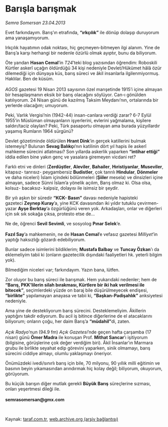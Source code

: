 # Barışla barışmak

*Semra Somersan 23.04.2013*

<div class="yazi"><p>Evet farkındayım. Barış’ın etrafında, <b>“ırkçılık”</b> ile dönüp dolaşıp duruyorum ama yanaşamıyorum. </p>
<p>Irkçılık hayatımın odak noktası, hiç geçmeyen-bitmeyen ilgi alanım. Yine de Barış’a karşı herhangi bir nedenle özürlü olmak ayıptır, bunu da biliyorum.</p>
<p>Öte yandan <b>Hasan Cemal</b>’in <i>T24</i>’teki blog yazısından öğrendim: Roboskili Kürtler askerî uçağın öldürdüğü 34 kişi nedeniyle Devlet/Hükümet hâlâ özür dilemediği için dünyaya küs, barış süreci ve âkil insanlarla ilgilenmiyormuş. Haklılar. Ben de küsüm.<br/><br/><i>A</i><i>GOS</i> gazetesi 19 Nisan 2013 sayısının özel manşetinde 1915’i içine almayan bir hesaplaşmanın eksik bir barış olacağını söylüyor. Can-ı gönülden katılıyorum. 24 Nisan günü de kazılmış Taksim Meydanı’nın, ortalarında bir yerlerde olacağım; umuyorum.</p>
<p>Peki, Varlık Vergisi’nin (1942-44) insan-canlara verdiği zarar? 6-7 Eylül 1955’in Müslüman olmayanların işyerlerini, evlerini yağmalama, kişilere saldırı/taciz olayları? Peki, Türk pasaportu olmayan ama burada yüzyıllardır yaşamış Rumların 1964 sürgünü? </p>
<p>Devlet gözetiminde öldürülen <b>Hrant Dink</b>’in gerçek katillerini bulmak istemeyiş? Bulunan <b>Sevag Balıkçı</b>’nın katilinin dört yıl hapis ile askerî mahkeme sürecini atlatması? Son yıllarda askerlik yaparken <b>“intihar ettiği”</b> iddia edilen bine yakın genç ve yasalara giremeyen vicdani ret?</p>
<p>Farklı etni ve dinleri (<b>Zerdüştler</b>, <b>Aleviler</b>, <b>Bahailer</b>, <b>Hıristiyanlar</b>, <b>Museviler</b>, kitapsız- tanrısız- peygambersiz <b>Budistler</b>, çok tanrılı <b>Hindular</b>, <b>Dönmeler</b> ve daha niceleri) İslam içindeki bölünmeleri (<b>Şiiler</b> mesela) ve dinsizleri içine almayan, sadece Sünni İslam’a yönelik açılım, Barış olmaz ki. Olsa olsa, kolsuz- bacaksız- kalpsiz, dolayısı ile isimsiz bir şeydir.</p>
<p>Bir yılı aşkın bir süredir <b>“KCK- Basın”</b> davası nedeniyle hapisteki gazeteci <b>Zeynep Kuray</b>’a, yine KCK davasından iki yıldır tutuklu çevirmen-yazar <b>Ayşe Berktay</b>’a özgürlüğünü veren yok. Arkadaşları, onlar ve diğerleri için sık sık sokağa çıksa, protesto etse de... </p>
<p>Ne de, öğrenci <b>Sevil Sevimli</b>, ve sosyolog <b>Pınar Selek</b>’e.<br/><br/><b>Fazıl Say</b>’a mahkemenin, ne de <b>Hasan Cemal</b>’e vefasız gazetesi <i>Milliyet</i>’in yaptığı haksızlığı gözardı edebiliyorum.</p>
<p>Bunlar sadece isimlerini bildiklerim; <b>Mustafa Balbay</b> ve <b>Tuncay Özkan</b>’ı da eklemeliyim tabii ki (onların gazetecilik dışındaki faaliyetleri hk. yeterli bilgim yok). </p>
<p>Bilmediğim niceleri var; farkındayım. Yazın bana, lütfen.</p>
<p>Zor oluyor bu barış süreci ile barışmak. Hem yukarıdaki nedenler; hem de <b>“Barış, PKK’lilerin silah bırakması, Kürtlere bir iki hak verilmesi ile bitecek”</b>, seçimlerdeki yüzde on baraj bile düşürülmeyecek endişesi, <b>“birlikte”</b> yapılamayan anayasa ve tabii ki, <b>“Başkan-Padişahlık”</b> anksiyetesi nedeniyle.</p>
<p>Ama yine de destekliyorum barış sürecini. Desteklemeliyim. Âkillerin yaptığını takdir ediyorum. Bu acil iş bitince diğerlerine de el atacaklarını biliyorum; onların çoğu, her daim Barış’a <b>“müdahil”</b>di, zaten.<br/><br/><i>Açık Radyo</i>’nun (94.9 fm) <i>Açık Gazetesi</i>’nde geçen hafta çarşamba (17 nisan) günü <b>Ömer Madra</b> ile konuşan Prof. <b>Mithat Sancar</b>’ı işitiyorum (bilgisine, görüşlerine çok değer verdiğim biri). Âkil İnsanlar’ın Marmara grubu ile birlikte seyahat edip görevini yaparken, sinik olmamayı, barış sürecini ciddiye almayı, olumlu yaklaşmayı öneriyor.</p>
<p>Önümüzdeki ivedi/sınırlı barış için bile, 70 milyonu, 90 yıllık milli eğitimin ve basının beyin yıkamasından arındırmak hiç kolay değil; biliyorum, okuyorum, görüyorum. </p>
<p>Bu küçük barışın diğer mutlak gerekli <b>Büyük Barış</b> süreçlerine sızması, onları yeşertmesi dileği ile.<br/><br/><b>semrasomersan@gmx.com</b></p>
<p> </p>
</div>

Kaynak: [taraf.com.tr](http://www.taraf.com.tr/semra-somersan/makale-barisla-barismak.htm), [web.archive.org (arşiv bağlantısı)](http://web.archive.org/web/20130920014130/http://www.taraf.com.tr/semra-somersan/makale-barisla-barismak.htm)
